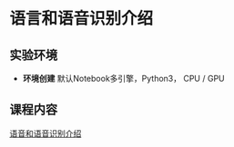 # 语言和语音识别介绍

## 实验环境

- **环境创建**
默认Notebook多引擎，Python3， CPU / GPU

## 课程内容

[语音和语音识别介绍](./%E8%AF%AD%E9%9F%B3%E5%92%8C%E8%AF%AD%E9%9F%B3%E8%AF%86%E5%88%AB%E4%BB%8B%E7%BB%8D.ipynb)
